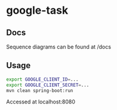 # google-task

## Docs
Sequence diagrams can be found at /docs

## Usage
```bash
export GOOGLE_CLIENT_ID=...
export GOOGLE_CLIENT_SECRET=...
mvn clean spring-boot:run
```
Accessed at localhost:8080